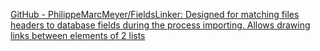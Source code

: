 
[GitHub - PhilippeMarcMeyer/FieldsLinker: Designed for matching files headers to database fields during the process importing. Allows drawing links between elements of 2 lists](https://github.com/PhilippeMarcMeyer/FieldsLinker)
